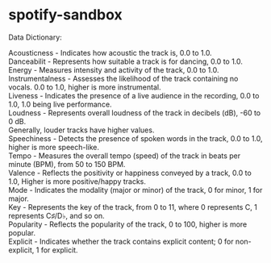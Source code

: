 # spotify-sandbox

Data Dictionary:

Acousticness - Indicates how acoustic the track is, 0.0 to 1.0. <br>
Danceabilit - Represents how suitable a track is for dancing, 0.0 to 1.0. <br>
Energy - Measures intensity and activity of the track, 0.0 to 1.0. <br>
Instrumentalness - Assesses the likelihood of the track containing no vocals. 0.0 to 1.0, higher is more instrumental. <br>
Liveness - Indicates the presence of a live audience in the recording, 0.0 to 1.0, 1.0 being live performance. <br>
Loudness - Represents overall loudness of the track in decibels (dB), -60 to 0 dB. <br>
Generally, louder tracks have higher values. <br>
Speechiness - Detects the presence of spoken words in the track, 0.0 to 1.0, higher is more speech-like. <br>
Tempo - Measures the overall tempo (speed) of the track in beats per minute (BPM), from 50 to 150 BPM. <br>
Valence - Reflects the positivity or happiness conveyed by a track, 0.0 to 1.0, Higher is more positive/happy tracks. <br>
Mode - Indicates the modality (major or minor) of the track, 0 for minor, 1 for major. <br>
Key - Represents the key of the track, from 0 to 11, where 0 represents C, 1 represents C♯/D♭, and so on. <br>
Popularity - Reflects the popularity of the track, 0 to 100, higher is more popular. <br>
Explicit - Indicates whether the track contains explicit content; 0 for non-explicit, 1 for explicit. <br>
